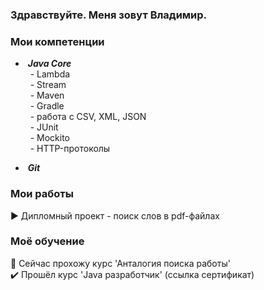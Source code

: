### Здравствуйте. Меня зовут Владимир.

### Мои компетенции
- &nbsp;***Java Core*** <br>
&nbsp; - Lambda <br>
&nbsp; - Stream <br>
&nbsp; - Maven <br>
&nbsp; - Gradle <br>
&nbsp; - работа с CSV, XML, JSON <br>
&nbsp; - JUnit <br>
&nbsp; - Mockito <br>
&nbsp; - HTTP-протоколы <br>

- &nbsp;***Git***

### Мои работы 
:arrow_forward: Дипломный проект - поиск слов в pdf-файлах


### Моё обучение
:mag_right: Сейчас прохожу курс 'Анталогия поиска работы' <br>
:heavy_check_mark: Прошёл курс 'Java разработчик' (ссылка сертификат)
